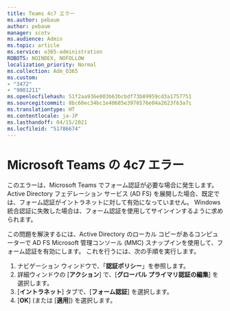 ```yaml
---
title: Teams 4c7 エラー
ms.author: pebaum
author: pebaum
manager: scotv
ms.audience: Admin
ms.topic: article
ms.service: o365-administration
ROBOTS: NOINDEX, NOFOLLOW
localization_priority: Normal
ms.collection: Adm_O365
ms.custom:
- "3472"
- "9001211"
ms.openlocfilehash: 51f2aa936e803b63bcbdf73b89959cd3a1757751
ms.sourcegitcommit: 8bc60ec34bc1e40685e3976576e04a2623f63a7c
ms.translationtype: HT
ms.contentlocale: ja-JP
ms.lasthandoff: 04/15/2021
ms.locfileid: "51786674"
---
```

# <a name="4c7-error-in-microsoft-teams"></a>Microsoft Teams の 4c7 エラー

このエラーは、Microsoft Teams でフォーム認証が必要な場合に発生します。 Active Directory フェデレーション サービス (AD FS) を展開した場合、既定では、フォーム認証がイントラネットに対して有効になっていません。 Windows 統合認証に失敗した場合は、フォーム認証を使用してサインインするように求められます。

この問題を解決するには、Active Directory のローカル コピーがあるコンピューターで AD FS Microsoft 管理コンソール (MMC) スナップインを使用して、フォーム認証を有効にします。 これを行うには、次の手順を実行します。 

1. ナビゲーション ウィンドウで、「**認証ポリシー**」を参照します。
2. 詳細ウィンドウの [**アクション**] で、[**グローバル プライマリ認証の編集**] を選択します。
3. [**イントラネット**] タブで、[**フォーム認証**] を選択します。
4. [**OK**] (または [**適用**]) を選択します。